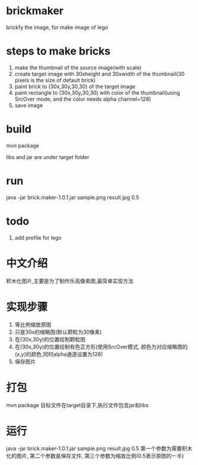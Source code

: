 # brickmaker
brickfy the image, for make image of lego

# steps to make bricks
1. make the thumbnail of the source image(with scale)
2. create target image with 30xheight and 30xwidth of the thumbnail(30 pixels is the size of default brick)
3. paint brick to (30x,30y,30,30) of the target image
4. paint rectangle to (30x,30y,30,30) with color of the thumbnail(using SrcOver mode, and the color needs alpha channel=128)
5. save image


# build
mvn package

libs and jar are under target folder

# run
java -jar brick.maker-1.0.1.jar sample.png result.jpg 0.5

# todo
1. add profile for lego

# 中文介绍
积木化图片,主要是为了制作乐高像素图,最简单实现方法

# 实现步骤
1. 等比例缩放原图
2. 只是30x的缩略图(默认颗粒为30像素)
3. 在(30x,30y)的位置绘制颗粒图
4. 在(30x,30y)的位置绘制有色正方形(使用SrcOver模式, 颜色为对应缩略图的(x,y)的颜色,同时alpha通道设置为128)
5. 保存图片

# 打包
mvn package
目标文件在target目录下,执行文件包含jar和libs

# 运行
java -jar brick.maker-1.0.1.jar sample.png result.jpg 0.5
第一个参数为需要积木化的图片, 第二个参数是保存文件, 第三个参数为缩放比例(0.5表示原图的一半)
